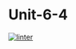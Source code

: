 # Unit-6-4
[![linter](https://github.com/A-Land/Unit-6-4/workflows/linter/badge.svg)](https://github.com/marketplace/actions/super-linter)
